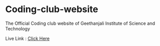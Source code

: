 # Coding-club-website

The Official Coding club website of Geethanjali Institute of Science and Technology

Live Link : [Click Here](https://jagannath69.github.io/byte_cloud/)
